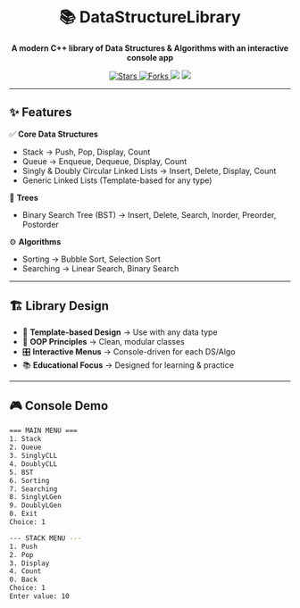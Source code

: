 <h1 align="center">📚 DataStructureLibrary</h1>

<p align="center">
  <b>A modern C++ library of Data Structures & Algorithms with an interactive console app</b>  
</p>

<p align="center">
  <a href="https://github.com/your-username/DataStructureLibrary/stargazers">
    <img src="https://img.shields.io/github/stars/your-username/DataStructureLibrary?style=for-the-badge" alt="Stars"/>
  </a>
  <a href="https://github.com/your-username/DataStructureLibrary/network/members">
    <img src="https://img.shields.io/github/forks/your-username/DataStructureLibrary?style=for-the-badge" alt="Forks"/>
  </a>
  <img src="https://img.shields.io/badge/C++-11%2B-blue?style=for-the-badge&logo=cplusplus" />
  <img src="https://img.shields.io/badge/License-MIT-green?style=for-the-badge" />
</p>

---

## ✨ Features  

✅ **Core Data Structures**  
- Stack → Push, Pop, Display, Count  
- Queue → Enqueue, Dequeue, Display, Count  
- Singly & Doubly Circular Linked Lists → Insert, Delete, Display, Count  
- Generic Linked Lists (Template-based for any type)  

🌳 **Trees**  
- Binary Search Tree (BST) → Insert, Delete, Search, Inorder, Preorder, Postorder  

⚙️ **Algorithms**  
- Sorting → Bubble Sort, Selection Sort  
- Searching → Linear Search, Binary Search  

---

## 🏗️ Library Design  

- 🔧 **Template-based Design** → Use with any data type  
- 🧱 **OOP Principles** → Clean, modular classes  
- 🎛️ **Interactive Menus** → Console-driven for each DS/Algo  
- 📚 **Educational Focus** → Designed for learning & practice  

---

## 🎮 Console Demo  

```bash
=== MAIN MENU ===
1. Stack
2. Queue
3. SinglyCLL
4. DoublyCLL
5. BST
6. Sorting
7. Searching
8. SinglyLGen
9. DoublyLGen
0. Exit
Choice: 1

--- STACK MENU ---
1. Push
2. Pop
3. Display
4. Count
0. Back
Choice: 1
Enter value: 10
